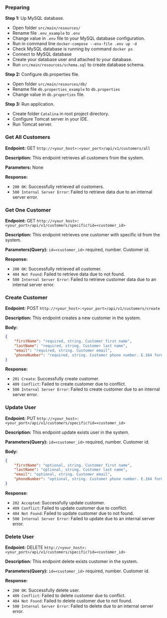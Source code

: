 ### Preparing

**Step 1:** Up MySQL database.
 - Open folder `src/main/resources/`
 - Rename file `.env_example` to `.env`
 - Change value in `.env` file to your MySQL database configuration.
 - Run in command line `docker-compose --env-file .env up -d`
 - Check MySQL database is running by command `docker ps`
 - Connect to MySQL database 
 - Create your database user and attached to your database.
 - Run `src/main/resources/schema.sql` to create database schema.

**Step 2:** Configure db.properties file.
 - Open folder `src/main/resources/db/`
 - Rename file `db.properties_example` to `db.properties`
 - Change value in `db.properties` file.

**Step 3:** Run application.
 - Create folder `Catalina` in root project directory.
 - Configure Tomcat server in your IDE.
 - Run Tomcat server.

### Get All Customers

**Endpoint:** GET `http://<your_host>:<your_port>/api/v1/customers/all`

**Description:**
This endpoint retrieves all customers from the system.

**Parameters:**
None

**Response:**
- `200 OK`: Successfully retrieved all customers.
- `500 Internal Server Error`: Failed to retrieve data due to an internal server error.

### Get One Customer

**Endpoint:** GET `http://<your_host>:<your_port>/api/v1/customers/specific?id=<customer_id>`

**Description:**
This endpoint retrieves one customer with specific id from the system.

**Parameters(Query):**
`id=<customer_id>` required, number. Customer id.

**Response:**
- `200 OK`: Successfully retrieved all customer.
- `404 Not Found`: Failed to retrieve data due to not found.
- `500 Internal Server Error`: Failed to retrieve customer data due to an internal server error.

### Create Customer

**Endpoint:** POST `http://<your_host>:<your_port>/api/v1/customers/create`

**Description:**
This endpoint creates a new customer in the system.

**Body:**
```json
{
    "firstName": "required, string. Customer first name",
    "lastName": "required, string. Customer last name",
    "email": "required, string. Customer email",
    "phoneNumber": "required, string. Customer phone number. E.164 format"
}
```

**Response:**
- `201 Create`: Successfully create customer.
- `409 Conflict`: Failed to create customer due to conflict.
- `500 Internal Server Error`: Failed to create customer due to an internal server error.

### Update User

**Endpoint:** PUT `http://<your_host>:<your_port>/api/v1/customers/specific?id=<customer_id>`

**Description:**
This endpoint update exists user in the system.

**Parameters(Query):**
`id=<customer_id>` required, number. Customer id.

**Body:**
```json
{
    "firstName": "optional, string. Customer first name",
    "lastName": "optional, string. Customer last name",
    "email": "optional, string. Customer email",
    "phoneNumber": "optional, string. Customer phone number. E.164 format"
}
```

**Response:**
- `202 Accepted`: Successfully update customer.
- `409 Conflict`: Failed to update customer due to conflict.
- `404 Not Found`: Failed to update customer due to not found.
- `500 Internal Server Error`: Failed to update due to an internal server error.

### Delete User

**Endpoint:** DELETE `http://<your_host>:<your_port>/api/v1/customers/specific?id=<customer_id>`

**Description:**
This endpoint delete exists customer in the system.

**Parameters(Query):**
`id=<customer_id>` required, number. Customer id.

**Response:**
- `200 OK`: Successfully delete user.
- `409 Conflict`: Failed to delete customer due to conflict.
- `404 Not Found`: Failed to delete customer due to not found.
- `500 Internal Server Error`: Failed to delete due to an internal server error.